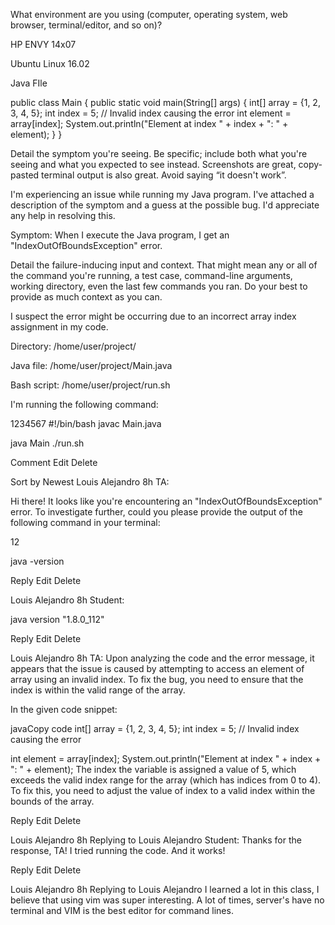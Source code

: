 What environment are you using (computer, operating system, web browser, terminal/editor, and so on)?

HP ENVY 14x07

Ubuntu Linux 16.02

Java FIle

public class Main {
 public static void main(String[] args)
 { 
 int[] array = {1, 2, 3, 4, 5};
  int index = 5; // Invalid index causing the error
  int element = array[index]; 
  System.out.println("Element at index " + index + ": " + element); } 
  }

Detail the symptom you're seeing. Be specific; include both what you're seeing and what you expected to see instead. Screenshots are great, copy-pasted terminal output is also great. Avoid saying “it doesn't work”.

I'm experiencing an issue while running my Java program. I've attached a description of the symptom and a guess at the possible bug. I'd appreciate any help in resolving this.

Symptom: When I execute the Java program, I get an "IndexOutOfBoundsException" error.

Detail the failure-inducing input and context. That might mean any or all of the command you're running, a test case, command-line arguments, working directory, even the last few commands you ran. Do your best to provide as much context as you can.

I suspect the error might be occurring due to an incorrect array index assignment in my code.


Directory: /home/user/project/

Java file: /home/user/project/Main.java

Bash script: /home/user/project/run.sh

I'm running the following command:


1234567
#!/bin/bash 
javac Main.java 

java Main
./run.sh


Comment
Edit
Delete

Sort by Newest 
Louis Alejandro
8h
TA: 

Hi there! It looks like you're encountering an "IndexOutOfBoundsException" error. To investigate further, could you please provide the output of the following command in your terminal:

12

java -version

Reply
Edit
Delete

Louis Alejandro
8h
Student: 

java version "1.8.0_112"

Reply
Edit
Delete

Louis Alejandro
8h
TA: Upon analyzing the code and the error message, it appears that the issue is caused by attempting to access an element of  array using an invalid index. To fix the bug, you need to ensure that the index is within the valid range of the array.

In the given code snippet:

javaCopy code
int[] array = {1, 2, 3, 4, 5};
int index = 5; // Invalid index causing the error

int element = array[index];
System.out.println("Element at index " + index + ": " + element);
The index the variable is assigned a value of 5, which exceeds the valid index range for the array (which has indices from 0 to 4). To fix this, you need to adjust the value of index to a valid index within the bounds of the array.


Reply
Edit
Delete

Louis Alejandro
8h
 Replying to Louis Alejandro
Student: Thanks for the response, TA! I tried running the code. And it works!


Reply
Edit
Delete

Louis Alejandro
8h
 Replying to Louis Alejandro
I learned a lot in this class, I believe that using vim was super interesting. A lot of times, server's have no terminal and VIM is the best editor for command lines.

